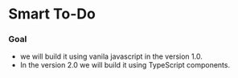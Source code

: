 # Smart To-Do
### Goal 
- we will build it using vanila javascript in the version 1.0.
- In the version 2.0 we will build it using TypeScript components.
